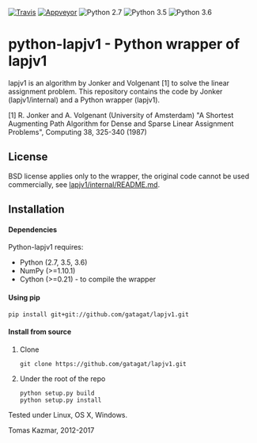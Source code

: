 [![Travis](https://travis-ci.org/gatagat/lapjv1.svg?branch=master)](https://travis-ci.org/gatagat/lapjv1/)
[![Appveyor](https://ci.appveyor.com/api/projects/status/github/gatagat/lapjv1?branch=master&svg=true)](https://ci.appveyor.com/project/gatagat/lapjv1/history)
![Python 2.7](https://img.shields.io/badge/python-2.7-blue.svg)
![Python 3.5](https://img.shields.io/badge/python-3.5-blue.svg)
![Python 3.6](https://img.shields.io/badge/python-3.6-blue.svg)

python-lapjv1 - Python wrapper of lapjv1
======================================

lapjv1 is an algorithm by Jonker and Volgenant [1] to solve the linear
assignment problem. This repository contains the code by Jonker
(lapjv1/internal) and a Python wrapper (lapjv1).

[1] R. Jonker and A. Volgenant (University of Amsterdam)
"A Shortest Augmenting Path Algorithm for Dense and Sparse Linear Assignment
 Problems", Computing 38, 325-340 (1987)


License
-------

BSD license applies only to the wrapper, the original code cannot be used
commercially, see [lapjv1/internal/README.md](./lapjv1/internal/README.md).


Installation
------------

#### Dependencies

Python-lapjv1 requires:

  * Python (2.7, 3.5, 3.6)
  * NumPy (>=1.10.1)
  * Cython (>=0.21) - to compile the wrapper

#### Using pip

    pip install git+git://github.com/gatagat/lapjv1.git

#### Install from source

  1. Clone

         git clone https://github.com/gatagat/lapjv1.git

  2. Under the root of the repo

         python setup.py build
         python setup.py install

Tested under Linux, OS X, Windows.

Tomas Kazmar, 2012-2017
